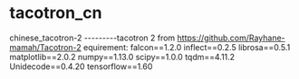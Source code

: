 # tacotron_cn
chinese_tacotron-2
---------tacotron 2 from https://github.com/Rayhane-mamah/Tacotron-2
equirement:
falcon==1.2.0
inflect==0.2.5
librosa==0.5.1
matplotlib==2.0.2
numpy==1.13.0
scipy==1.0.0
tqdm==4.11.2
Unidecode==0.4.20
tensorflow==1.60
